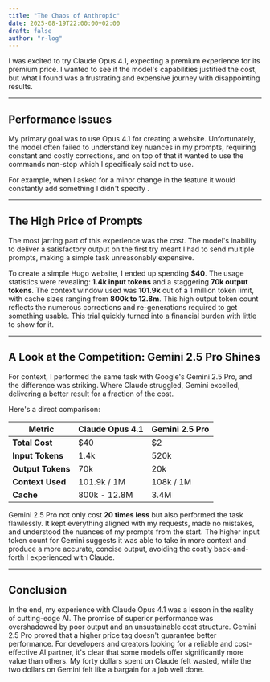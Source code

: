 ```yaml
---
title: "The Chaos of Anthropic"
date: 2025-08-19T22:00:00+02:00
draft: false
author: "r-log"
---
```


I was excited to try Claude Opus 4.1, expecting a premium experience for its premium price. I wanted to see if the model's capabilities justified the cost, but what I found was a frustrating and expensive journey with disappointing results.

---
## Performance Issues

My primary goal was to use Opus 4.1 for creating a website. Unfortunately, the model often failed to understand key nuances in my prompts, requiring constant and costly corrections, and on top of that it wanted to use the commands non-stop which I specificaly said not to use.

For example, when I asked for a minor change in the feature it would constantly add something I didn't specify .

---
## The High Price of Prompts

The most jarring part of this experience was the cost. The model's inability to deliver a satisfactory output on the first try meant I had to send multiple prompts, making a simple task unreasonably expensive.

To create a simple Hugo website, I ended up spending **$40**. The usage statistics were revealing: **1.4k input tokens** and a staggering **70k output tokens**. The context window used was **101.9k** out of a 1 million token limit, with cache sizes ranging from **800k to 12.8m**. This high output token count reflects the numerous corrections and re-generations required to get something usable. This trial quickly turned into a financial burden with little to show for it.

---
## A Look at the Competition: Gemini 2.5 Pro Shines

For context, I performed the same task with Google's Gemini 2.5 Pro, and the difference was striking. Where Claude struggled, Gemini excelled, delivering a better result for a fraction of the cost.

Here's a direct comparison:

| Metric          | Claude Opus 4.1 | Gemini 2.5 Pro |
| --------------- | --------------- | -------------- |
| **Total Cost**  | $40             | $2             |
| **Input Tokens**| 1.4k            | 520k           |
| **Output Tokens**| 70k             | 20k            |
| **Context Used**| 101.9k / 1M     | 108k / 1M      |
| **Cache**       | 800k - 12.8M    | 3.4M           |

Gemini 2.5 Pro not only cost **20 times less** but also performed the task flawlessly. It kept everything aligned with my requests, made no mistakes, and understood the nuances of my prompts from the start. The higher input token count for Gemini suggests it was able to take in more context and produce a more accurate, concise output, avoiding the costly back-and-forth I experienced with Claude.

---
## Conclusion

In the end, my experience with Claude Opus 4.1 was a lesson in the reality of cutting-edge AI. The promise of superior performance was overshadowed by poor output and an unsustainable cost structure. Gemini 2.5 Pro proved that a higher price tag doesn't guarantee better performance. For developers and creators looking for a reliable and cost-effective AI partner, it's clear that some models offer significantly more value than others. My forty dollars spent on Claude felt wasted, while the two dollars on Gemini felt like a bargain for a job well done.
